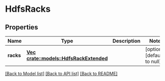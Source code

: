 # HdfsRacks

## Properties
Name | Type | Description | Notes
------------ | ------------- | ------------- | -------------
**racks** | [**Vec <crate::models::HdfsRackExtended>**](HdfsRackExtended.md) |  | [optional] [default to null]

[[Back to Model list]](../README.md#documentation-for-models) [[Back to API list]](../README.md#documentation-for-api-endpoints) [[Back to README]](../README.md)


